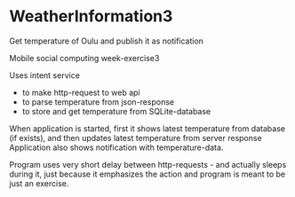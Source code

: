 # WeatherInformation3
Get temperature of Oulu and publish it as notification

Mobile social computing week-exercise3 

Uses intent service 
- to make http-request to web api
- to parse temperature from json-response
- to store and get temperature from SQLite-database

When application is started, first it shows latest temperature from database (if exists), and then updates latest temperature from server response
Application also shows notification with temperature-data.

Program uses very short delay between http-requests - and actually sleeps during it,  just because it emphasizes the action and program is meant to be just an exercise. 
